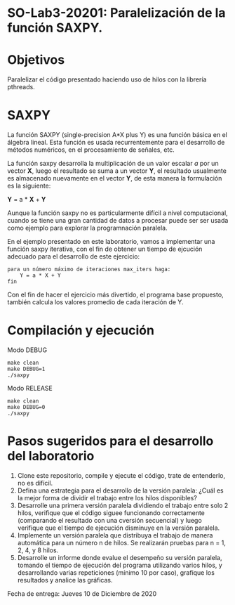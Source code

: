 # SO-Lab3-20201: Paralelización de la función SAXPY.

# Objetivos
Paralelizar el código presentado haciendo uso de hilos con la librería pthreads.

# SAXPY
La función SAXPY (single-precision A\*X plus Y) es una función básica en el álgebra lineal. Esta función es usada recurrentemente para el desarrollo de métodos numéricos, en el procesamiento de señales, etc.

La función saxpy desarrolla la multiplicación de un valor escalar *a* por un vector **X**, luego el resultado se suma a un vector **Y**, el resultado usualmente es almacenado nuevamente en el vector **Y**, de esta manera la formulación es la siguiente:

**Y** = a \* **X** + **Y** 

Aunque la función saxpy no es particularmente difícil a nivel computacional, cuando se tiene una gran cantidad de datos a procesar puede ser ser usada como ejemplo para explorar la programnación paralela.  

En el ejemplo presentado en este laboratorio, vamos a implementar una función saxpy iterativa, con el fin de obtener un tiempo de ejcución adecuado para el desarrollo de este ejercicio:

```
para un número máximo de iteraciones max_iters haga: 
    Y = a * X + Y 
fin
```
Con el fin de hacer el ejercicio más divertido, el programa base propuesto, también calcula los valores promedio de cada iteración de Y. 

# Compilación y ejecución
Modo DEBUG
```
make clean
make DEBUG=1
./saxpy
```
Modo RELEASE
```
make clean
make DEBUG=0
./saxpy
```

# Pasos sugeridos para el desarrollo del laboratorio
1. Clone este repositorio, compile y ejecute el código, trate de entenderlo, no es difícil.
2. Defina una estrategia para el desarrollo de la versión paralela: ¿Cuál es la mejor forma de dividir el trabajo entre los hilos disponibles?
3. Desarrolle una primera versión paralela dividiendo el trabajo entre solo 2 hilos, verifique que el código siguee funcionando correctamente (comparando el resultado con una cversión secuencial) y luego verifique que el tiempo de ejecución disminuye en la versión paralela.
4. Implemente un versión paralela que distribuya el trabajo de manera automática para un número n de hilos. Se realizarán pruebas para n = 1, 2, 4, y 8 hilos.
5. Desarrolle un informe donde evalue el desempeño su versión paralela, tomando el tiempo de ejecución del programa utilizando varios hilos, y desarrollando varias repeticiones (mínimo 10 por caso), grafique los resultados y analice las gráficas.

Fecha de entrega: Jueves 10 de Diciembre de 2020
